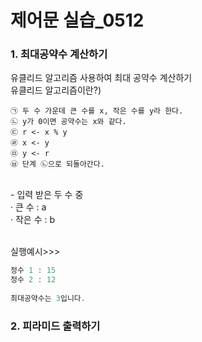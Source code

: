 # 제어문 실습_0512

### 1. 최대공약수 계산하기
유클리드 알고리즘 사용하여 최대 공약수 계산하기 <br>
유클리드 알고리즘이란?) <br>
```
㉠ 두 수 가운데 큰 수를 x, 작은 수를 y라 한다.
㉡ y가 0이면 공약수는 x와 같다.
㉢ r <- x % y
㉣ x <- y
㉤ y <- r
㉥ 단계 ㉡으로 되돌아간다.
```
<br>
- 입력 받은 두 수 중<br>
  · 큰 수 : a<br>
  · 작은 수 : b<br>
<br>

실행예시>>>
```C
정수 1 : 15
정수 2 : 12
  
최대공약수는 3입니다.
```

### 2. 피라미드 출력하기
